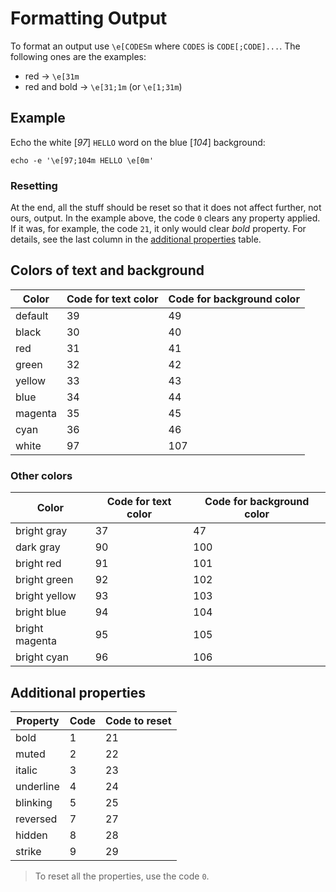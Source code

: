 # Formatting Output

To format an output use `\e[CODESm` where `CODES` is `CODE[;CODE]...`.
The following ones are the examples:

* red &rarr; `\e[31m`
* red and bold &rarr; `\e[31;1m` (or `\e[1;31m`)

## Example

Echo the white [_97_] `HELLO` word on the blue [_104_] background:

```
echo -e '\e[97;104m HELLO \e[0m'
```

### Resetting

At the end, all the stuff should be reset so that it does not affect further, not ours, output.
In the example above, the code `0` clears any property applied. If it was, for example, the code `21`, it only would clear _bold_ property.
For details, see the last column in the [additional properties](#additional-properties) table.

## Colors of text and background

| Color     | Code for text color | Code for background color |
|-----------|---------------------|---------------------------|
| default   | 39                  | 49                        |
| black     | 30                  | 40                        |
| red       | 31                  | 41                        |
| green     | 32                  | 42                        |
| yellow    | 33                  | 43                        |
| blue      | 34                  | 44                        |
| magenta   | 35                  | 45                        |
| cyan      | 36                  | 46                        |
| white     | 97                  | 107                       |

### Other colors

| Color              | Code for text color | Code for background color |
|--------------------|---------------------|---------------------------|
| bright gray        | 37                  | 47                        |
| dark gray          | 90                  | 100                       |
| bright red         | 91                  | 101                       |
| bright green       | 92                  | 102                       |
| bright yellow      | 93                  | 103                       |
| bright blue        | 94                  | 104                       |
| bright magenta     | 95                  | 105                       |
| bright cyan        | 96                  | 106                       |

## Additional properties

| Property      | Code   | Code to reset |
|---------------|--------|---------------|
| bold          | 1      | 21            |
| muted         | 2      | 22            |
| italic        | 3      | 23            |
| underline     | 4      | 24            |
| blinking      | 5      | 25            |
| reversed      | 7      | 27            | 
| hidden        | 8      | 28            |
| strike        | 9      | 29            |

>
> To reset all the properties, use the code `0`.
>
